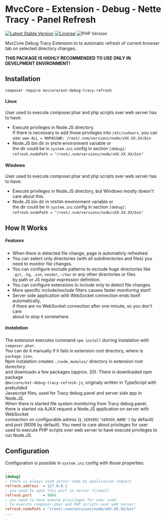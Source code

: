 # MvcCore - Extension - Debug - Nette Tracy - Panel Refresh

[![Latest Stable Version](https://img.shields.io/badge/Stable-v5.0.3-brightgreen.svg?style=plastic)](https://github.com/mvccore/ext-debug-tracy-refresh/releases)
[![License](https://img.shields.io/badge/License-BSD%203-brightgreen.svg?style=plastic)](https://mvccore.github.io/docs/mvccore/5.0.0/LICENSE.md)
![PHP Version](https://img.shields.io/badge/PHP->=5.4-brightgreen.svg?style=plastic)

MvcCore Debug Tracy Extension to to automatic refresh of current browser tab on selected directory changes.

**THIS PACKAGE IS HIGHLY RECOMMENDED TO USE ONLY IN DEVELPMENT ENVIRONMENT!**


## Installation
```shell
composer require mvccore/ext-debug-tracy-refresh
```

#### Linux

User used to execute composer.phar and php scripts over web server has to have:
 - Execute privileges in Node.JS directory.  
   If there is necessary to add those privileges into `/etc/sudoers`, you can use:
   `www ALL = NOPASSWD: /root/.nvm/versions/node/vXX.XX.XX/bin`
 - Node.JS bin dir in `$PATH` environment variable or  
   the dir could be in `system.ini` config in section `[debug]`:  
   `refresh.nodePath = "/root/.nvm/versions/node/vXX.XX.XX/bin"`

#### Windows

User used to execute composer.phar and php scripts over web server has to have:
 - Execute privileges in Node.JS directory, but Windows mostly doesn't care about this.
 - Node.JS bin dir in `%PATH%` environment variable or  
   the dir could be in `system.ini` config in section `[debug]`:  
   `refresh.nodePath = "/root/.nvm/versions/node/vXX.XX.XX/bin"`

## How It Works

##### Features

- When there is detected file change, page is automaticly refreshed.
- You can select only directories (with all subdirectories and files) you need 
  to monitor file changes.
- You can configure exclude patterns to exclude huge directories like  
  `.git`, `.hg`, `.svn`, `vendor`, `~/Var` or any other directories or files  
  by path or JS regular expression definition.
- You can configure extensions to include only to detect file changes.
- More specific include/exclude filters causes faster monitoring start!
- Server side application with WebSocket connection ends itself automatically,  
  if there are no WebSocket connection after one minute, so you don't care  
  about to stop it somewhere.

##### Instalation

The extension executes command `npm install` durring instalation with `composer.phar`.  
You can do it manually if it fails in extension root directory, where is `package.json`.  
Npm instalation creates `./node_modules/` directory in extension root dorectory  
and downloads a few packages (approx. 20). There is downloaded npm package  
`@mvccore/ext-debug-tracy-refresh-js`, originaly written in TypeScript with prebuilded  
Javascript files, used for Tracy debug panel and server side app in Node.JS.  
When there is started file system monitoring from Tracy debug panel,  
there is started via AJAX request a Node.JS application on server with WebSocket  
connection on configurable adress (`$_SERVER['SERVER_NAME']` by default)  
and port (9006 by default). You need to care about privileges for user  
used to execute PHP scripts over web server to have execute privileges to run Node.JS. 

## Configuration

Configuration is possible in `system.ini` config with those properties:
```ini
...
[debug]
; there is always used server name by application request
refresh.address  = 127.0.0.1
; you need to open this port in server firewall
refresh.port     = 9006
; you need to have exeute privileges for user used 
; to execute composer.phar and PHP scripts over web server:
refresh.nodePath = "/root/.nvm/versions/node/vXX.XX.XX/bin"
...
```